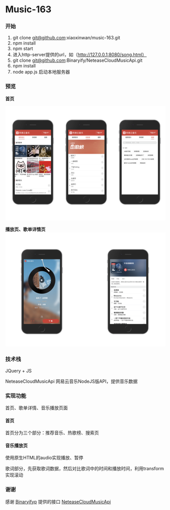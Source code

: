 # Music-163
### 开始

1. git clone git@github.com:xiaoxinwan/music-163.git
2. npm install 
3. npm start 
4. 进入http-server提供的url，如（http://127.0.0.1:8080/song.html）
5. git clone git@github.com:Binaryify/NeteaseCloudMusicApi.git
6. npm install
7. node app.js 启动本地服务器

### 预览
**首页**

![image](./image/index.png)

**播放页、歌单详情页**
![image](./image/songAndplayList.png)
### 技术栈
JQuery + JS 

NeteaseCloudMusicApi 网易云音乐NodeJS版API，提供音乐数据

### 实现功能
首页、歌单详情、音乐播放页面

#### 首页
首页分为三个部分：推荐音乐、热歌榜、搜索页


#### 音乐播放页
使用原生HTML的audio实现播放、暂停

歌词部分，先获取歌词数据，然后对比歌词中的时间和播放时间，利用transform实现滚动


### 谢谢
感谢 [Binaryifyp](https://github.com/Binaryify) 提供的接口 [NeteaseCloudMusicApi](https://binaryify.github.io/NeteaseCloudMusicApi/#/?id=neteasecloudmusicapi) 
